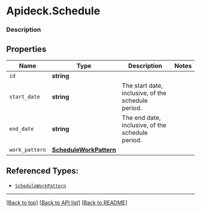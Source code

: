 # Apideck.Schedule

### Description

## Properties
Name | Type | Description | Notes
------------ | ------------- | ------------- | -------------
`id` | **string** |  | 
`start_date` | **string** | The start date, inclusive, of the schedule period. | 
`end_date` | **string** | The end date, inclusive, of the schedule period. | 
`work_pattern` | [**ScheduleWorkPattern**](ScheduleWorkPattern.md) |  | 





## Referenced Types:



* [`ScheduleWorkPattern`](ScheduleWorkPattern.md)

---

[[Back to top]](#) [[Back to API list]](../../../../README.md#documentation-for-api-endpoints) [[Back to README]](../../../../README.md)


